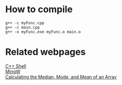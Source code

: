 # How to compile
```
g++ -c myFunc.cpp
g++ -c main.cpp
g++ -o myFunc.exe myFunc.o main.o
```
# Related webpages
[C++ Shell](cpp.sh)<br>
[MingW](http://mingw.org/)<br>
[Calculating the Median, Mode, and Mean of an Array](https://xoax.net/cpp/ref/cpp_examples/incl/mean_med_mod_array/)
